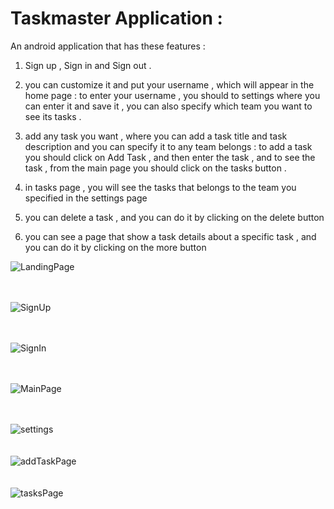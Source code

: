 # Taskmaster Application : 

An android application that has these features : 

1. Sign up , Sign in and Sign out .

2. you can customize it and put your username , which will appear in the home page : 
to enter your username , you should to settings where you can enter it and save it , you can also specify which team you want to see its tasks .

3. add any task you want , where you can add a task title and task description and you can specify it to any team belongs :
to add a task you should click on Add Task , and then enter the task , and to see the task , from the main page 
you should click on the tasks button .
   
4. in tasks page , you will see the tasks that belongs to the team you specified in the settings page
   
5. you can delete a task , and you can do it by clicking on the delete button 

6. you can see a page that show a task details about a specific task , and you can do it by clicking on the more button



![LandingPage](screenshots/landingPage.PNG)
<br><br><br>

![SignUp](screenshots/signUpPage.PNG)
<br><br><br>

![SignIn](screenshots/signInPage.PNG)
<br><br><br>

![MainPage](screenshots/mainPage.PNG)
<br><br><br>

![settings](screenshots/settingsPage.PNG)
<br><br><br>
![addTaskPage](screenshots/addTaskPage.PNG)
<br><br><br>
![tasksPage](screenshots/tasksPage.PNG)
<br><br><br>